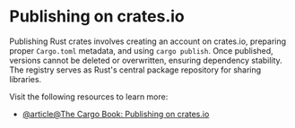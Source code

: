 # Publishing on crates.io

Publishing Rust crates involves creating an account on crates.io, preparing proper `Cargo.toml` metadata, and using `cargo publish`. Once published, versions cannot be deleted or overwritten, ensuring dependency stability. The registry serves as Rust's central package repository for sharing libraries.

Visit the following resources to learn more:

- [@article@The Cargo Book: Publishing on crates.io](https://doc.rust-lang.org/cargo/reference/publishing.html)
